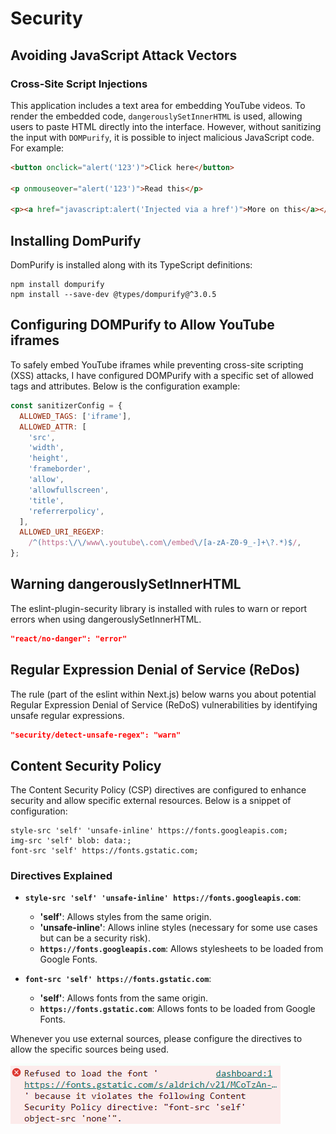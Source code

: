 # Security

## Avoiding JavaScript Attack Vectors

### Cross-Site Script Injections

This application includes a text area for embedding YouTube videos. To render the embedded code, `dangerouslySetInnerHTML` is used, allowing users to paste HTML directly into the interface. However, without sanitizing the input with `DOMPurify`, it is possible to inject malicious JavaScript code. For example:

```html
<button onclick="alert('123')">Click here</button>

<p onmouseover="alert('123')">Read this</p>

<p><a href="javascript:alert('Injected via a href')">More on this</a></p>
```

## Installing DomPurify

DomPurify is installed along with its TypeScript definitions:

```
npm install dompurify
npm install --save-dev @types/dompurify@^3.0.5
```

## Configuring DOMPurify to Allow YouTube iframes

To safely embed YouTube iframes while preventing cross-site scripting (XSS) attacks, I have configured DOMPurify with a specific set of allowed tags and attributes. Below is the configuration example:

```javascript
const sanitizerConfig = {
  ALLOWED_TAGS: ['iframe'],
  ALLOWED_ATTR: [
    'src',
    'width',
    'height',
    'frameborder',
    'allow',
    'allowfullscreen',
    'title',
    'referrerpolicy',
  ],
  ALLOWED_URI_REGEXP:
    /^(https:\/\/www\.youtube\.com\/embed\/[a-zA-Z0-9_-]+\?.*)$/,
};
```

## Warning dangerouslySetInnerHTML
The eslint-plugin-security library is installed with rules to warn or report errors when using dangerouslySetInnerHTML.

```json
"react/no-danger": "error"
```

## Regular Expression Denial of Service (ReDos)

The rule (part of the eslint within Next.js) below warns you about potential Regular Expression Denial of Service (ReDoS) vulnerabilities by identifying unsafe regular expressions.

```json
"security/detect-unsafe-regex": "warn"
```

## Content Security Policy

The Content Security Policy (CSP) directives are configured to enhance security and allow specific external resources. Below is a snippet of configuration:

```
style-src 'self' 'unsafe-inline' https://fonts.googleapis.com;
img-src 'self' blob: data:;
font-src 'self' https://fonts.gstatic.com;
```

### Directives Explained

- **`style-src 'self' 'unsafe-inline' https://fonts.googleapis.com`**:

  - **'self'**: Allows styles from the same origin.
  - **'unsafe-inline'**: Allows inline styles (necessary for some use cases but can be a security risk).
  - **`https://fonts.googleapis.com`**: Allows stylesheets to be loaded from Google Fonts.

- **`font-src 'self' https://fonts.gstatic.com`**:
  - **'self'**: Allows fonts from the same origin.
  - **`https://fonts.gstatic.com`**: Allows fonts to be loaded from Google Fonts.

Whenever you use external sources, please configure the directives to allow the specific sources being used.

![alt text](../public/cspWarning.png)

